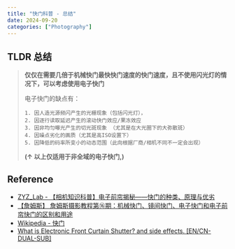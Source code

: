 ```yaml
---
title: "快门科普 - 总结"
date: 2024-09-20
categories: ["Photography"]
---
```



## TLDR 总结

> **仅仅在需要几倍于机械快门最快快门速度的快门速度，且不使用闪光灯的情况下，可以考虑使用电子快门**
>
> 电子快门的缺点有：
>
>     1. 因人造光源频闪产生的光栅现象（包括闪光灯），
>     2. 因逐行读取延迟产生的滚动快门效应/果冻效应
>     3. 因非均匀曝光产生的切光斑现象 （尤其是在大光圈下的大弥散斑）
>     4. 因噪点劣化的画质（尤其是高ISO设置下）
>     5. 因降低的码率所变小的动态范围（此向根据厂商/相机不同不一定会出现）
>
> **(↑ 以上仅适用于非全域的电子快门,)**





## Reference

- [ZYZ_Lab - 【相机知识科普】电子前帘揭秘——快门的种类、原理与优劣](https://www.bilibili.com/read/cv21750774/)
- [【詹姆斯】 詹姆斯摄影教程第⑯期：机械快门、镜间快门、电子快门和电子前帘快门的区别和用途](https://www.youtube.com/watch?v=ewzWTqs93Hw)
- [Wikipedia - 快门](https://zh.wikipedia.org/wiki/%E5%BF%AB%E9%96%80)
- [What is Electronic Front Curtain Shutter? and side effects. [EN/CN-DUAL-SUB]](https://www.youtube.com/watch?v=825NBTZhezY)